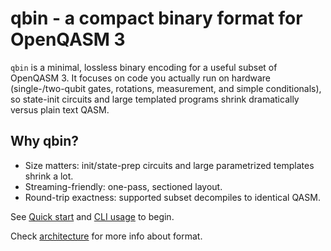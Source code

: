 # qbin - a compact binary format for OpenQASM 3

`qbin` is a minimal, lossless binary encoding for a useful subset of OpenQASM 3.
It focuses on code you actually run on hardware (single-/two-qubit gates, rotations,
measurement, and simple conditionals), so state-init circuits and large templated programs shrink dramatically versus plain text QASM.

## Why qbin?
- Size matters: init/state-prep circuits and large parametrized templates shrink a lot.
- Streaming-friendly: one-pass, sectioned layout.
- Round-trip exactness: supported subset decompiles to identical QASM.

See [Quick start](quickstart.md) and [CLI usage](cli.md) to begin.

Check [architecture](architecture.md) for more info about format.